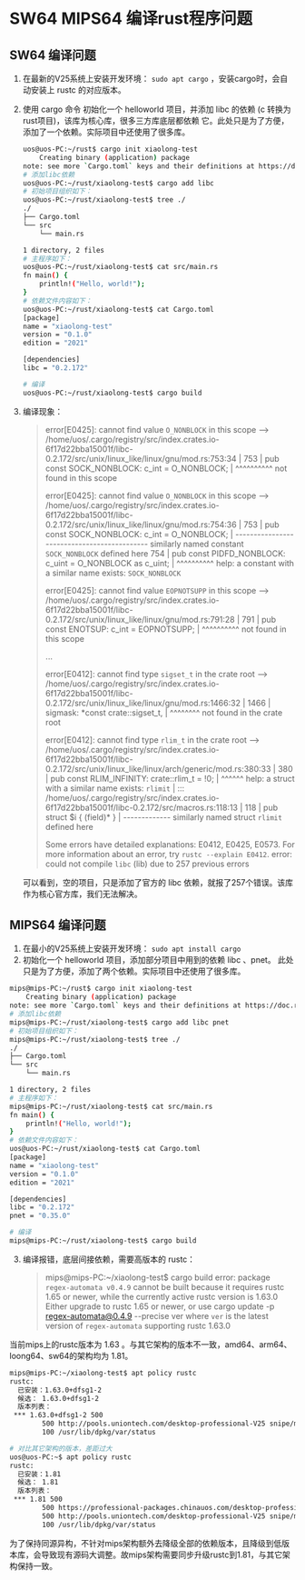 # SW64 MIPS64 编译rust程序问题

## SW64 编译问题

1. 在最新的V25系统上安装开发环境： `sudo apt cargo` ，安装cargo时，会自动安装上 rustc 的对应版本。

2. 使用 cargo 命令 初始化一个 helloworld 项目，并添加 libc 的依赖 (c 转换为 rust项目)，该库为核心库，很多三方库底层都依赖 它。此处只是为了方便，添加了一个依赖。实际项目中还使用了很多库。

   ```bash
   uos@uos-PC:~/rust$ cargo init xiaolong-test
       Creating binary (application) package
   note: see more `Cargo.toml` keys and their definitions at https://doc.rust-lang.org/cargo/reference/manifest.html
   # 添加libc依赖
   uos@uos-PC:~/rust/xiaolong-test$ cargo add libc
   # 初始项目组织如下：
   uos@uos-PC:~/rust/xiaolong-test$ tree ./
   ./
   ├── Cargo.toml
   └── src
       └── main.rs
   
   1 directory, 2 files
   # 主程序如下：
   uos@uos-PC:~/rust/xiaolong-test$ cat src/main.rs 
   fn main() {
       println!("Hello, world!");
   }
   # 依赖文件内容如下：
   uos@uos-PC:~/rust/xiaolong-test$ cat Cargo.toml 
   [package]
   name = "xiaolong-test"
   version = "0.1.0"
   edition = "2021"
   
   [dependencies]
   libc = "0.2.172"
   
   # 编译
   uos@uos-PC:~/rust/xiaolong-test$ cargo build
   ```

2. 编译现象：

   > error[E0425]: cannot find value `O_NONBLOCK` in this scope
   >    --> /home/uos/.cargo/registry/src/index.crates.io-6f17d22bba15001f/libc-0.2.172/src/unix/linux_like/linux/gnu/mod.rs:753:34
   >     |
   > 753 | pub const SOCK_NONBLOCK: c_int = O_NONBLOCK;
   >     |                                  ^^^^^^^^^^ not found in this scope
   >
   > error[E0425]: cannot find value `O_NONBLOCK` in this scope
   >    --> /home/uos/.cargo/registry/src/index.crates.io-6f17d22bba15001f/libc-0.2.172/src/unix/linux_like/linux/gnu/mod.rs:754:36
   >     |
   > 753 | pub const SOCK_NONBLOCK: c_int = O_NONBLOCK;
   >     | -------------------------------------------- similarly named constant `SOCK_NONBLOCK` defined here
   > 754 | pub const PIDFD_NONBLOCK: c_uint = O_NONBLOCK as c_uint;
   >     |                                    ^^^^^^^^^^ help: a constant with a similar name exists: `SOCK_NONBLOCK`
   >
   > error[E0425]: cannot find value `EOPNOTSUPP` in this scope
   >    --> /home/uos/.cargo/registry/src/index.crates.io-6f17d22bba15001f/libc-0.2.172/src/unix/linux_like/linux/gnu/mod.rs:791:28
   >     |
   > 791 | pub const ENOTSUP: c_int = EOPNOTSUPP;
   >     |                            ^^^^^^^^^^ not found in this scope
   >
   > ...
   >
   > error[E0412]: cannot find type `sigset_t` in the crate root
   >     --> /home/uos/.cargo/registry/src/index.crates.io-6f17d22bba15001f/libc-0.2.172/src/unix/linux_like/linux/gnu/mod.rs:1466:32
   >      |
   > 1466 |         sigmask: *const crate::sigset_t,
   >      |                                ^^^^^^^^ not found in the crate root
   >
   > error[E0412]: cannot find type `rlim_t` in the crate root
   >    --> /home/uos/.cargo/registry/src/index.crates.io-6f17d22bba15001f/libc-0.2.172/src/unix/linux_like/linux/arch/generic/mod.rs:380:33
   >     |
   > 380 | pub const RLIM_INFINITY: crate::rlim_t = !0;
   >     |                                 ^^^^^^ help: a struct with a similar name exists: `rlimit`
   >     |
   >    ::: /home/uos/.cargo/registry/src/index.crates.io-6f17d22bba15001f/libc-0.2.172/src/macros.rs:118:13
   >     |
   > 118 |             pub struct $i { $($field)* }
   >     |             ------------- similarly named struct `rlimit` defined here
   >
   > Some errors have detailed explanations: E0412, E0425, E0573.
   > For more information about an error, try `rustc --explain E0412`.
   > error: could not compile `libc` (lib) due to 257 previous errors

   可以看到，空的项目，只是添加了官方的 libc 依赖，就报了257个错误。该库作为核心官方库，我们无法解决。

## MIPS64 编译问题

1. 在最小的V25系统上安装开发环境： `sudo apt install cargo`
2. 初始化一个 helloworld 项目，添加部分项目中用到的依赖 libc 、pnet。 此处只是为了方便，添加了两个依赖。实际项目中还使用了很多库。

```bash
mips@mips-PC:~/rust$ cargo init xiaolong-test
    Creating binary (application) package
note: see more `Cargo.toml` keys and their definitions at https://doc.rust-lang.org/cargo/reference/manifest.html
# 添加libc依赖
mips@mips-PC:~/rust/xiaolong-test$ cargo add libc pnet
# 初始项目组织如下：
mips@mips-PC:~/rust/xiaolong-test$ tree ./
./
├── Cargo.toml
└── src
    └── main.rs

1 directory, 2 files
# 主程序如下：
mips@mips-PC:~/rust/xiaolong-test$ cat src/main.rs 
fn main() {
    println!("Hello, world!");
}
# 依赖文件内容如下：
uos@uos-PC:~/rust/xiaolong-test$ cat Cargo.toml 
[package]
name = "xiaolong-test"
version = "0.1.0"
edition = "2021"

[dependencies]
libc = "0.2.172"
pnet = "0.35.0"

# 编译
mips@mips-PC:~/rust/xiaolong-test$ cargo build
```

3. 编译报错，底层间接依赖，需要高版本的 rustc：

   > mips@mips-PC:~/xiaolong-test$ cargo build 
   > error: package `regex-automata v0.4.9` cannot be built because it requires rustc 1.65 or newer, while the currently active rustc version is 1.63.0
   > Either upgrade to rustc 1.65 or newer, or use
   > cargo update -p regex-automata@0.4.9 --precise ver
   > where `ver` is the latest version of `regex-automata` supporting rustc 1.63.0

当前mips上的rustc版本为 1.63 。与其它架构的版本不一致，amd64、arm64、loong64、sw64的架构均为 1.81。

```bash
mips@mips-PC:~/xiaolong-test$ apt policy rustc
rustc:
  已安装：1.63.0+dfsg1-2
  候选： 1.63.0+dfsg1-2
  版本列表：
 *** 1.63.0+dfsg1-2 500
        500 http://pools.uniontech.com/desktop-professional-V25 snipe/main mips64el Packages
        100 /usr/lib/dpkg/var/status

# 对比其它架构的版本，差距过大
uos@uos-PC:~$ apt policy rustc
rustc:
  已安装：1.81
  候选： 1.81
  版本列表：
 *** 1.81 500
        500 https://professional-packages.chinauos.com/desktop-professional-V25 snipe/main sw64 Packages
        500 http://pools.uniontech.com/desktop-professional-V25 snipe/main sw64 Packages
        100 /usr/lib/dpkg/var/status

```

为了保持同源异构，不针对mips架构额外去降级全部的依赖版本，且降级到低版本库，会导致现有源码大调整。故mips架构需要同步升级rustc到1.81，与其它架构保持一致。

